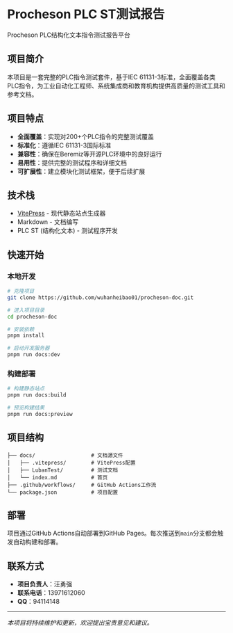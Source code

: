 # Procheson PLC ST测试报告

Procheson PLC结构化文本指令测试报告平台

## 项目简介

本项目是一套完整的PLC指令测试套件，基于IEC 61131-3标准，全面覆盖各类PLC指令，为工业自动化工程师、系统集成商和教育机构提供高质量的测试工具和参考文档。

## 项目特点

- **全面覆盖**：实现对200+个PLC指令的完整测试覆盖
- **标准化**：遵循IEC 61131-3国际标准
- **兼容性**：确保在Beremiz等开源PLC环境中的良好运行
- **易用性**：提供完整的测试程序和详细文档
- **可扩展性**：建立模块化测试框架，便于后续扩展

## 技术栈

- [VitePress](https://vitepress.dev/) - 现代静态站点生成器
- Markdown - 文档编写
- PLC ST (结构化文本) - 测试程序开发

## 快速开始

### 本地开发

```bash
# 克隆项目
git clone https://github.com/wuhanheibao01/procheson-doc.git

# 进入项目目录
cd procheson-doc

# 安装依赖
pnpm install

# 启动开发服务器
pnpm run docs:dev
```

### 构建部署

```bash
# 构建静态站点
pnpm run docs:build

# 预览构建结果
pnpm run docs:preview
```

## 项目结构

```
├── docs/                  # 文档源文件
│   ├── .vitepress/        # VitePress配置
│   ├── LubanTest/         # 测试文档
│   └── index.md           # 首页
├── .github/workflows/     # GitHub Actions工作流
└── package.json           # 项目配置
```

## 部署

项目通过GitHub Actions自动部署到GitHub Pages。每次推送到`main`分支都会触发自动构建和部署。

## 联系方式

- **项目负责人**：汪勇强
- **联系电话**：13971612060
- **QQ**：94114148

---
*本项目将持续维护和更新，欢迎提出宝贵意见和建议。*
